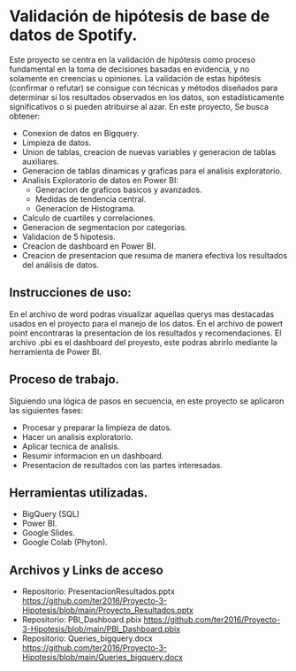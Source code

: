 # Validación de hipótesis de base de datos de Spotify.
Este proyecto se centra en la validación de hipótesis como proceso fundamental en la toma de decisiones basadas en evidencia, y no solamente en creencias u opiniones. 
La validación de estas hipótesis (confirmar o refutar) se consigue con técnicas y métodos diseñados para determinar si los resultados observados en los datos, son estadísticamente significativos o si pueden atribuirse al azar.
En este proyecto, Se busca obtener:

  - Conexion de datos en Bigquery.
  - Limpieza de datos. 
  - Union de tablas, creacion de nuevas variables y generacion de tablas auxiliares.
  - Generacion de tablas dinamicas y graficas para el analisis exploratorio.
  - Analisis Exploratorio de datos en Power BI:
    - Generacion de graficos basicos y avanzados.
    - Medidas de tendencia central.
    - Generacion de Histograma.
  - Calculo de cuartiles y correlaciones.
  - Generacion de segmentacion por categorias.
  - Validacion de 5 hipotesis.
  - Creacion de dashboard en Power BI.
  - Creacion de presentacion que resuma de manera efectiva los resultados del análisis de datos.

## Instrucciones de uso:
En el archivo de word podras visualizar aquellas querys mas destacadas usados en el proyecto para el manejo de los datos.
En el archivo de powert point encontraras la presentacion de los resultados y recomendaciones.
El archivo .pbi es el dashboard del proyesto, este podras abrirlo mediante la herramienta de Power BI.

## Proceso de trabajo.
Siguiendo una lógica de pasos en secuencia, en este proyecto se aplicaron las siguientes fases:
  - Procesar y preparar la limpieza de datos.
  - Hacer un analisis exploratorio.
  - Aplicar tecnica de analisis.
  - Resumir informacion en un dashboard.
  - Presentacion de resultados con las partes interesadas.

## Herramientas utilizadas.
  - BigQuery (SQL)
  - Power BI.
  - Google Slides.
  - Google Colab (Phyton).
    
## Archivos y Links de acceso
  - Repositorio: PresentacionResultados.pptx  https://github.com/ter2016/Proyecto-3-Hipotesis/blob/main/Proyecto_Resultados.pptx
  - Repositorio: PBI_Dashboard.pbix https://github.com/ter2016/Proyecto-3-Hipotesis/blob/main/PBI_Dashboard.pbix
  - Repositorio: Queries_bigquery.docx  https://github.com/ter2016/Proyecto-3-Hipotesis/blob/main/Queries_bigquery.docx


    
